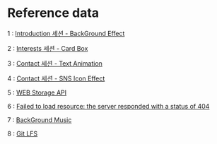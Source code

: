 # Reference data

1 : [Introduction 세션 - BackGround Effect](https://www.youtube.com/watch?v=ajZjivqBdcY)

2 : [Interests 세션 - Card Box](https://www.youtube.com/watch?v=3_fIExAuUY8)

3 : [Contact 세션 - Text Animation](https://www.youtube.com/watch?v=ccO2B40zkv4)

4 : [Contact 세션 - SNS Icon Effect](https://www.youtube.com/watch?v=zB07dcKX9FA)

5 : [WEB Storage API](https://developer.mozilla.org/ko/docs/Web/API/Window/localStorage)

6 : [Failed to load resource: the server responded with a status of 404](https://aneok.tistory.com/99)

7 : [BackGround Music](https://www.bensound.com/royalty-free-music/track/dubstep)

8 : [Git LFS](https://newsight.tistory.com/330)
